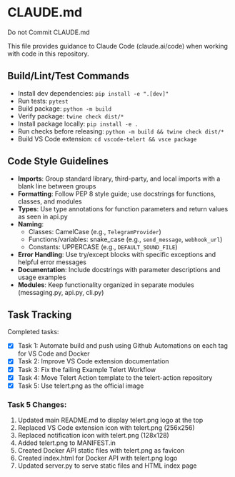 # CLAUDE.md

Do not Commit CLAUDE.md

This file provides guidance to Claude Code (claude.ai/code) when working with code in this repository.

## Build/Lint/Test Commands

- Install dev dependencies: `pip install -e ".[dev]"`
- Run tests: `pytest`
- Build package: `python -m build`
- Verify package: `twine check dist/*`
- Install package locally: `pip install -e .`
- Run checks before releasing: `python -m build && twine check dist/*`
- Build VS Code extension: `cd vscode-telert && vsce package`

## Code Style Guidelines

- **Imports**: Group standard library, third-party, and local imports with a blank line between groups
- **Formatting**: Follow PEP 8 style guide; use docstrings for functions, classes, and modules
- **Types**: Use type annotations for function parameters and return values as seen in api.py
- **Naming**: 
  - Classes: CamelCase (e.g., `TelegramProvider`)
  - Functions/variables: snake_case (e.g., `send_message`, `webhook_url`)
  - Constants: UPPERCASE (e.g., `DEFAULT_SOUND_FILE`)
- **Error Handling**: Use try/except blocks with specific exceptions and helpful error messages
- **Documentation**: Include docstrings with parameter descriptions and usage examples
- **Modules**: Keep functionality organized in separate modules (messaging.py, api.py, cli.py)

## Task Tracking

Completed tasks:
- [x] Task 1: Automate build and push using Github Automations on each tag for VS Code and Docker
- [x] Task 2: Improve VS Code extension documentation
- [x] Task 3: Fix the failing Example Telert Workflow
- [x] Task 4: Move Telert Action template to the telert-action repository
- [x] Task 5: Use telert.png as the official image

### Task 5 Changes:
1. Updated main README.md to display telert.png logo at the top
2. Replaced VS Code extension icon with telert.png (256x256)
3. Replaced notification icon with telert.png (128x128)
4. Added telert.png to MANIFEST.in
5. Created Docker API static files with telert.png as favicon
6. Created index.html for Docker API with telert.png logo
7. Updated server.py to serve static files and HTML index page